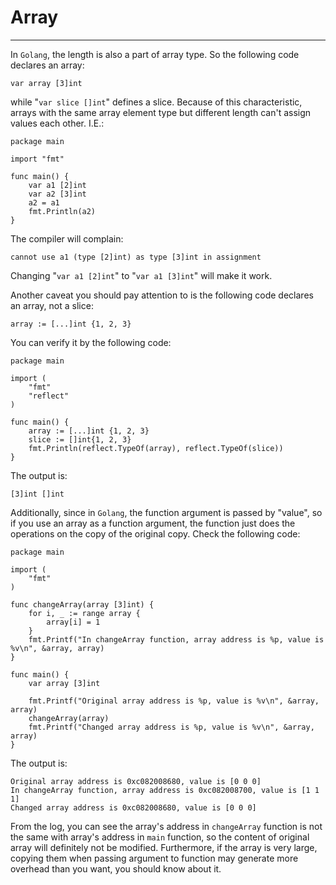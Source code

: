 # Array
----
In `Golang`, the length is also a part of array type. So the following code declares an array:  

	var array [3]int
while "`var slice []int`" defines a slice. Because of this characteristic, arrays with the same array element type but different length can't assign values each other. I.E.:

	package main
	
	import "fmt"
	
	func main() {
		var a1 [2]int
		var a2 [3]int
		a2 = a1
		fmt.Println(a2)
	}
The compiler will complain:  

	cannot use a1 (type [2]int) as type [3]int in assignment

Changing "`var a1 [2]int`" to "`var a1 [3]int`" will make it work.  

Another caveat you should pay attention to is the following code declares an array, not a slice:  

	array := [...]int {1, 2, 3} 
You can verify it by the following code:  

	package main
	
	import (
		"fmt"
		"reflect"
	)
	
	func main() {
		array := [...]int {1, 2, 3}
		slice := []int{1, 2, 3}
		fmt.Println(reflect.TypeOf(array), reflect.TypeOf(slice))
	}

The output is:  

	[3]int []int

Additionally, since in `Golang`, the function argument is passed by "value", so if you use an array as a function argument, the function just does the operations on the copy of the original copy. Check the following code: 

	package main

	import (
		"fmt"
	)
	
	func changeArray(array [3]int) {
		for i, _ := range array {
			array[i] = 1
		}
		fmt.Printf("In changeArray function, array address is %p, value is %v\n", &array, array)
	}
	
	func main() {
		var array [3]int
	
		fmt.Printf("Original array address is %p, value is %v\n", &array, array)
		changeArray(array)
		fmt.Printf("Changed array address is %p, value is %v\n", &array, array)
	}   

The output is:  

	Original array address is 0xc082008680, value is [0 0 0]
	In changeArray function, array address is 0xc082008700, value is [1 1 1]
	Changed array address is 0xc082008680, value is [0 0 0]

From the log, you can see the array's address in `changeArray` function is not the same with array's address in `main` function, so the content of original array will definitely not be modified. Furthermore, if the array is very large, copying them when passing argument to function may generate more overhead than you want, you should know about it.   